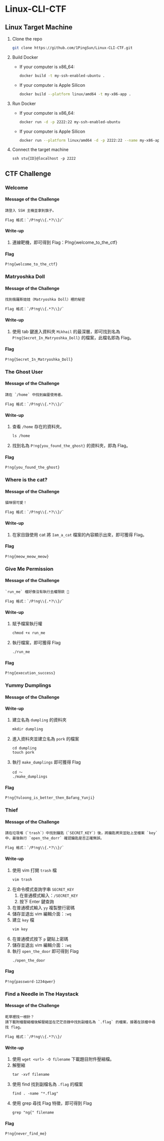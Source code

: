 # Linux-CLI-CTF

## Linux Target Machine
1. Clone the repo
    ```sh
    git clone https://github.com/1PingSun/Linux-CLI-CTF.git
    ```

2. Build Docker
    * If your computer is x86_64:
        ```sh
        docker build -t my-ssh-enabled-ubuntu .
        ```
    * If your computer is Apple Silicon
        ```sh
        docker build --platform linux/amd64 -t my-x86-app .
        ```

3. Run Docker
    * If your computer is x86_64:
        ```sh
        docker run -d -p 2222:22 my-ssh-enabled-ubuntu
        ```
    * If your computer is Apple Silicon
        ```sh
        docker run --platform linux/amd64 -d -p 2222:22 --name my-x86-app-container my-x86-app
        ```

4. Connect the target machine
    ```
    ssh stu{ID}@localhost -p 2222
    ```

## CTF Challenge

### Welcome
#### Message of the Challenge
```
請登入 SSH 主機並拿到旗子。

Flag 格式：`/P!ng\\{.*?\\}/`
```

#### Write-up
1. 連線靶機，即可得到 Flag：P!ng{welcome_to_the_ctf}

#### Flag
`P!ng{welcome_to_the_ctf}`

### Matryoshka Doll
#### Message of the Challenge
```
找到俄羅斯娃娃（Matryoshka Doll）裡的秘密

Flag 格式：`/P!ng\\{.*?\\}/`
```

#### Write-up
1. 使用 tab 鍵進入資料夾 `Mikhail` 的最深層，即可找到名為 `P!ng{Secret_In_Matryoshka_Doll}` 的檔案，此檔名即為 Flag。

#### Flag
`P!ng{Secret_In_Matryoshka_Doll}`

### The Ghost User
#### Message of the Challenge
```
請在 `/home` 中找到幽靈使用者。

Flag 格式：`/P!ng\\{.*?\\}/`
```

#### Write-up
1. 查看 `/home` 存在的資料夾。
    ```
    ls /home
    ```
2. 找到名為 `P!ng{you_found_the_ghost}` 的資料夾，即為 Flag。

#### Flag
`P!ng{you_found_the_ghost}`

### Where is the cat?
#### Message of the Challenge
```
貓咪很可愛！

Flag 格式：`/P!ng\\{.*?\\}/`
```

#### Write-up
1. 在家目錄使用 cat 將 `Iam_a_cat` 檔案的內容顯示出來，即可獲得 Flag。

#### Flag
`P!ng{meow_meow_meow}`

### Give Me Permission
#### Message of the Challenge
```
`run_me` 檔好像沒有執行去權限欸 🤔

Flag 格式：`/P!ng\\{.*?\\}/`
```

#### Write-up
1. 賦予檔案執行權
    ```
    chmod +x run_me
    ```
2. 執行檔案，即可獲得 Flag
    ```
    ./run_me
    ```

#### Flag
`P!ng{execution_success}`

### Yummy Dumplings
#### Message of the Challenge

#### Write-up
1. 建立名為 `dumpling` 的資料夾
    ```
    mkdir dumpling
    ```
2. 進入資料夾並建立名為 `pork` 的檔案
    ```
    cd dumpling
    touch pork
    ```
3. 執行 `make_dumplings` 即可獲得 Flag
    ```
    cd ～
    ./make_dumplings
    ```

#### Flag
`P!ng{Yuloong_is_better_then_Bafang_Yunji}`

### Thief
#### Message of the Challenge
```
請在垃圾堆（`trash`）中找到鑰匙（`SECRET_KEY`）後，將鑰匙拷貝並貼上至檔案 `key` 中，最後執行 `open_the_dorr` 確認鑰匙是否正確無誤。

Flag 格式：`/P!ng\\{.*?\\}/`
```

#### Write-up
1. 使用 vim 打開 `trash` 檔
    ```
    vim trash
    ```
2. 在命令模式查詢字串 `SECRET_KEY`
    1. 在普通模式輸入：`/SECRET_KEY`
    2. 按下 Enter 鍵查詢
3. 在普通模式輸入 `yy` 複製整行密碼
4. 儲存並退出 vim 編輯介面：`:wq`
5. 建立 `key` 檔
    ```
    vim key
    ```
6. 在普通模式按下 `p` 鍵貼上密碼
7. 儲存並退出 vim 編輯介面：`:wq`
8. 執行 `open_the_door` 即可得到 Flag
    ```
    ./open_the_door
    ```

#### Flag
`P!ng{password-1234qwer}`

### Find a Needle in The Haystack
#### Message of the Challenge
```
乾草裡找一根針？
請下載附檔壓縮檔後解壓縮並在茫茫目錄中找到副檔名為 `.flag` 的檔案，接著在該檔中尋找 flag。

Flag 格式：`/P!ng\\{.*?\\}/
```

#### Write-up
1. 使用 `wget <url> -O filename` 下載題目附件壓縮檔。
2. 解壓縮
    ```
    tar -xvf filename
    ```
3. 使用 find 找到副檔名為 `.flag` 的檔案
    ```
    find . -name "*.flag"
    ```
4. 使用 grep 尋找 Flag 特徵，即可得到 Flag
    ```
    grep "ng{" filename
    ```

#### Flag
`P!ng{never_find_me}`